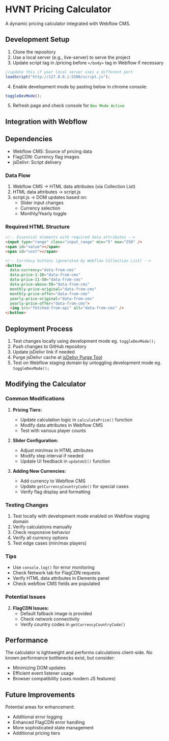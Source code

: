 # HVNT Pricing Calculator

A dynamic pricing calculator integrated with Webflow CMS.

## Development Setup

1. Clone the repository
2. Use a local server (e.g., live-server) to serve the project
3. Update script tag in /pricing before `</body>` tag in Webflow if necessary

```javascript
//update this if your local server uses a different port
loadScript("http://127.0.0.1:5500/script.js");
```

4. Enable development mode by pasting below in chrome console:

```javascript
toggleDevMode();
```

5. Refresh page and check console for<span style="color: green;"> `Dev Mode Active`</span>

## Integration with Webflow

## Dependencies

- Webflow CMS: Source of pricing data
- FlagCDN: Currency flag images
- jsDelivr: Script delivery

### Data Flow

1. Webflow CMS → HTML data attributes (via Collection List)
2. HTML data attributes → script.js
3. script.js → DOM updates based on:
   - Slider input changes
   - Currency selection
   - Monthly/Yearly toggle

### Required HTML Structure

```html
<!-- Essential elements with required data attributes -->
<input type="range" class="input_range" min="5" max="250" />
<span id="value"></span>
<span id="cost"></span>

<!-- Currency buttons (generated by Webflow Collection List) -->
<button
  data-currency="data-from-cms"
  data-price-1-10="data-from-cms"
  data-price-11-50="data-from-cms"
  data-price-above-50="data-from-cms"
  monthly-price-original="data-from-cms"
  monthly-price-offer="data-from-cms"
  yearly-price-original="data-from-cms"
  yearly-price-offer="data-from-cms">
  <img src="fetched-from-api" alt="data-from-cms" />
</button>
```

## Deployment Process

1. Test changes locally using development mode eg. `toggleDevMode();`
2. Push changes to GitHub repository
3. Update jsDelivr link if needed
4. Purge jsDelivr cache at [jsDelivr Purge Tool](https://www.jsdelivr.com/tools/purge)
5. Test on Webflow staging domain by untoggling development mode eg. `toggleDevMode();`

## Modifying the Calculator

### Common Modifications

1. **Pricing Tiers:**

   - Update calculation logic in `calculatePrice()` function
   - Modify data attributes in Webflow CMS
   - Test with various player counts

2. **Slider Configuration:**

   - Adjust min/max in HTML attributes
   - Modify step interval if needed
   - Update UI feedback in `updateUI()` function

3. **Adding New Currencies:**
   - Add currency to Webflow CMS
   - Update `getCurrencyCountryCode()` for special cases
   - Verify flag display and formatting

### Testing Changes

1. Test locally with development mode enabled on Webflow staging domain
2. Verify calculations manually
3. Check responsive behavior
4. Verify all currency options
5. Test edge cases (min/max players)

### Tips

- Use `console.log()` for error monitoring
- Check Network tab for FlagCDN requests
- Verify HTML data attributes in Elements panel
- Check webflow CMS fields are populated

### Potential Issues

2. **FlagCDN Issues:**
   - Default fallback image is provided
   - Check network connectivity
   - Verify country codes in `getCurrencyCountryCode()`

## Performance

The calculator is lightweight and performs calculations client-side. No known performance bottlenecks exist, but consider:

- Minimizing DOM updates
- Efficient event listener usage
- Browser compatibility (uses modern JS features)

## Future Improvements

Potential areas for enhancement:

- Additional error logging
- Enhanced FlagCDN error handling
- More sophisticated state management
- Additional pricing tiers
